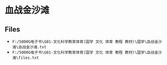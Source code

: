 # 血战金沙滩

## Files

- `F:/5000G电子书\G01-文化科学教育体育(国学 文化 体育 教程 教材)\国学\血战金沙滩\血战金沙滩.txt`
- `F:/5000G电子书\G01-文化科学教育体育(国学 文化 体育 教程 教材)\国学\血战金沙滩\files.txt`
